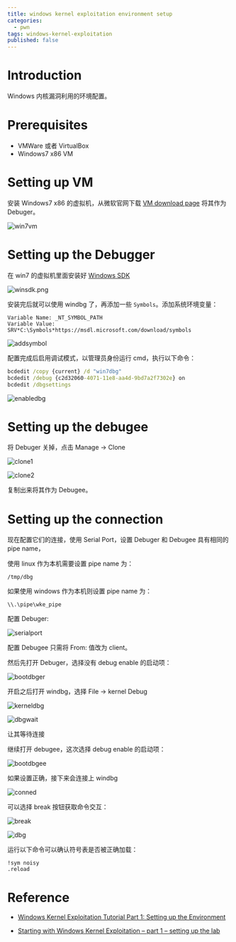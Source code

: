 ```yaml
---
title: windows kernel exploitation environment setup
categories:
  - pwn
tags: windows-kernel-exploitation
published: false
---
```


# Introduction

Windows 内核漏洞利用的环境配置。

# Prerequisites

- VMWare 或者 VirtualBox
- Windows7 x86 VM

# Setting up VM

安装 Windows7 x86 的虚拟机，从微软官网下载 [VM download page](https://developer.microsoft.com/en-us/microsoft-edge/tools/vms/)
将其作为 Debuger。

![win7vm]({{site.baseurl}}/images/win7vm.png)

# Setting up the Debugger

在 win7 的虚拟机里面安装好 [Windows SDK](https://developer.microsoft.com/en-us/windows/downloads/windows-10-sdk)

![winsdk.png]({{site.baseurl}}/images/winsdk.png)

安装完后就可以使用 windbg 了，再添加一些 `Symbols`。添加系统环境变量：

```
Variable Name: _NT_SYMBOL_PATH
Variable Value: SRV*C:\Symbols*https://msdl.microsoft.com/download/symbols
```

![addsymbol]({{site.baseurl}}/images/addsymbol.png)

配置完成后启用调试模式，以管理员身份运行 cmd，执行以下命令：

```cmd
bcdedit /copy {current} /d "win7dbg"
bcdedit /debug {c2d32060-4071-11e8-aa4d-9bd7a2f7302e} on
bcdedit /dbgsettings
```

![enabledbg]({{site.baseurl}}/images/enabledbg.png)

# Setting up the debugee

将 Debuger 关掉，点击 Manage -> Clone

![clone1]({{site.baseurl}}/images/clone1.png)

![clone2]({{site.baseurl}}/images/clone2.png)

复制出来将其作为 Debugee。

# Setting up the connection

现在配置它们的连接，使用 Serial Port，设置 Debuger 和 Debugee 具有相同的 pipe name，

使用 linux 作为本机需要设置 pipe name 为：

```
/tmp/dbg
```

如果使用 windows 作为本机则设置 pipe name 为：

```
\\.\pipe\wke_pipe
```

配置 Debuger:

![serialport]({{site.baseurl}}/images/serialport.png)

配置 Debugee 只需将 From: 值改为 client。

然后先打开 Debuger，选择没有 debug enable 的启动项：

![bootdbger]({{site.baseurl}}/images/bootdbger.png)

开启之后打开 windbg，选择 File -> kernel Debug

![kerneldbg]({{site.baseurl}}/images/kerneldbg.png)

![dbgwait]({{site.baseurl}}/images/dbgwait.png)

让其等待连接

继续打开 debugee，这次选择 debug enable 的启动项：

![bootdbgee]({{site.baseurl}}/images/bootdbgee.png)

如果设置正确，接下来会连接上 windbg

![conned]({{site.baseurl}}/images/conned.png)

可以选择 break 按钮获取命令交互：

![break]({{site.baseurl}}/images/break.png)

![dbg]({{site.baseurl}}/images/dbg.png)

运行以下命令可以确认符号表是否被正确加载：

```
!sym noisy
.reload
```

# Reference

- [Windows Kernel Exploitation Tutorial Part 1: Setting up the Environment](https://rootkits.xyz/blog/2017/06/kernel-setting-up/)

- [Starting with Windows Kernel Exploitation – part 1 – setting up the lab](https://hshrzd.wordpress.com/2017/05/28/starting-with-windows-kernel-exploitation-part-1-setting-up-the-lab/)
